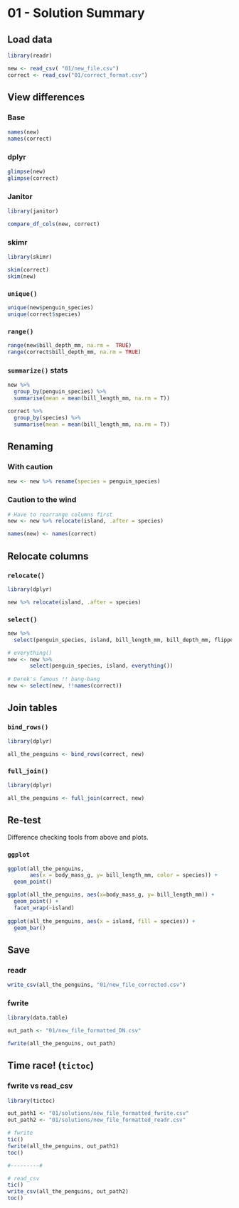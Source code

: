 # 01 - Solution Summary


## Load data
```r
library(readr)

new <- read_csv( "01/new_file.csv")
correct <- read_csv("01/correct_format.csv")
```

## View differences

### Base
```r
names(new)
names(correct)
```

### dplyr
```r
glimpse(new)
glimpse(correct)
```


### Janitor
```r
library(janitor)

compare_df_cols(new, correct)
```

### skimr
```r
library(skimr)

skim(correct)
skim(new)
```

### `unique()`
```r
unique(new$penguin_species)
unique(correct$species)
```

### `range()`
```r
range(new$bill_depth_mm, na.rm =  TRUE)
range(correct$bill_depth_mm, na.rm = TRUE)
```

### `summarize()` stats
```r
new %>% 
  group_by(penguin_species) %>%
  summarise(mean = mean(bill_length_mm, na.rm = T))

correct %>%
  group_by(species) %>%
  summarise(mean = mean(bill_length_mm, na.rm = T))
```


## Renaming

### With caution
```r
new <- new %>% rename(species = penguin_species)
```

### Caution to the wind
```r
# Have to rearrange columns first
new <- new %>% relocate(island, .after = species) 

names(new) <- names(correct) 
```


## Relocate columns

### `relocate()`
```r
library(dplyr)

new %>% relocate(island, .after = species) 
```

### `select()`
```r
new %>% 
  select(penguin_species, island, bill_length_mm, bill_depth_mm, flipper_length_mm, body_mass_g, sex, year) 

# everything()       
new <- new %>% 
       select(penguin_species, island, everything())
       
# Derek's famous !! bang-bang
new <- select(new, !!names(correct))
```


## Join tables

### `bind_rows()`
```r
library(dplyr)

all_the_penguins <- bind_rows(correct, new)
```

### `full_join()`
```r
library(dplyr)

all_the_penguins <- full_join(correct, new)
```


## Re-test

Difference checking tools from above and plots.

### `ggplot`
```r
ggplot(all_the_penguins, 
       aes(x = body_mass_g, y= bill_length_mm, color = species)) +
  geom_point()

ggplot(all_the_penguins, aes(x=body_mass_g, y= bill_length_mm)) +
  geom_point() + 
  facet_wrap(~island)
  
ggplot(all_the_penguins, aes(x = island, fill = species)) +
  geom_bar()  
```


## Save

### readr
```r
write_csv(all_the_penguins, "01/new_file_corrected.csv")
```

### fwrite
```r
library(data.table)

out_path <- "01/new_file_formatted_DN.csv"

fwrite(all_the_penguins, out_path)
```

## Time race! (`tictoc`)

### fwrite vs read_csv

```r
library(tictoc)

out_path1 <- "01/solutions/new_file_formatted_fwrite.csv"
out_path2 <- "01/solutions/new_file_formatted_readr.csv"

# fwrite
tic()
fwrite(all_the_penguins, out_path1)
toc()

#---------#

# read_csv
tic()
write_csv(all_the_penguins, out_path2)
toc()
```

